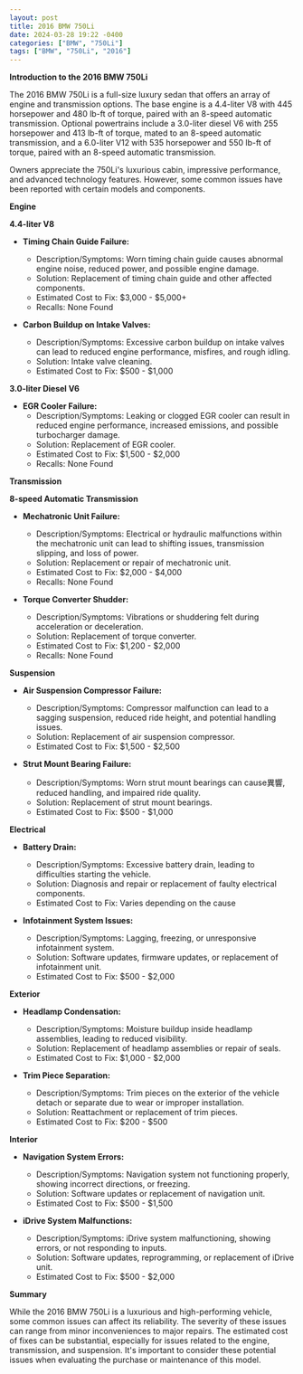 ```yaml
---
layout: post
title: 2016 BMW 750Li
date: 2024-03-28 19:22 -0400
categories: ["BMW", "750Li"]
tags: ["BMW", "750Li", "2016"]
---
```

**Introduction to the 2016 BMW 750Li**

The 2016 BMW 750Li is a full-size luxury sedan that offers an array of engine and transmission options. The base engine is a 4.4-liter V8 with 445 horsepower and 480 lb-ft of torque, paired with an 8-speed automatic transmission. Optional powertrains include a 3.0-liter diesel V6 with 255 horsepower and 413 lb-ft of torque, mated to an 8-speed automatic transmission, and a 6.0-liter V12 with 535 horsepower and 550 lb-ft of torque, paired with an 8-speed automatic transmission.

Owners appreciate the 750Li's luxurious cabin, impressive performance, and advanced technology features. However, some common issues have been reported with certain models and components.

**Engine**

**4.4-liter V8**

* **Timing Chain Guide Failure:**
    * Description/Symptoms: Worn timing chain guide causes abnormal engine noise, reduced power, and possible engine damage.
    * Solution: Replacement of timing chain guide and other affected components.
    * Estimated Cost to Fix: $3,000 - $5,000+
    * Recalls: None Found

* **Carbon Buildup on Intake Valves:**
    * Description/Symptoms: Excessive carbon buildup on intake valves can lead to reduced engine performance, misfires, and rough idling.
    * Solution: Intake valve cleaning.
    * Estimated Cost to Fix: $500 - $1,000

**3.0-liter Diesel V6**

* **EGR Cooler Failure:**
    * Description/Symptoms: Leaking or clogged EGR cooler can result in reduced engine performance, increased emissions, and possible turbocharger damage.
    * Solution: Replacement of EGR cooler.
    * Estimated Cost to Fix: $1,500 - $2,000
    * Recalls: None Found

**Transmission**

**8-speed Automatic Transmission**

* **Mechatronic Unit Failure:**
    * Description/Symptoms: Electrical or hydraulic malfunctions within the mechatronic unit can lead to shifting issues, transmission slipping, and loss of power.
    * Solution: Replacement or repair of mechatronic unit.
    * Estimated Cost to Fix: $2,000 - $4,000
    * Recalls: None Found

* **Torque Converter Shudder:**
    * Description/Symptoms: Vibrations or shuddering felt during acceleration or deceleration.
    * Solution: Replacement of torque converter.
    * Estimated Cost to Fix: $1,200 - $2,000
    * Recalls: None Found

**Suspension**

* **Air Suspension Compressor Failure:**
    * Description/Symptoms: Compressor malfunction can lead to a sagging suspension, reduced ride height, and potential handling issues.
    * Solution: Replacement of air suspension compressor.
    * Estimated Cost to Fix: $1,500 - $2,500

* **Strut Mount Bearing Failure:**
    * Description/Symptoms: Worn strut mount bearings can cause異響, reduced handling, and impaired ride quality.
    * Solution: Replacement of strut mount bearings.
    * Estimated Cost to Fix: $500 - $1,000

**Electrical**

* **Battery Drain:**
    * Description/Symptoms: Excessive battery drain, leading to difficulties starting the vehicle.
    * Solution: Diagnosis and repair or replacement of faulty electrical components.
    * Estimated Cost to Fix: Varies depending on the cause

* **Infotainment System Issues:**
    * Description/Symptoms: Lagging, freezing, or unresponsive infotainment system.
    * Solution: Software updates, firmware updates, or replacement of infotainment unit.
    * Estimated Cost to Fix: $500 - $2,000

**Exterior**

* **Headlamp Condensation:**
    * Description/Symptoms: Moisture buildup inside headlamp assemblies, leading to reduced visibility.
    * Solution: Replacement of headlamp assemblies or repair of seals.
    * Estimated Cost to Fix: $1,000 - $2,000

* **Trim Piece Separation:**
    * Description/Symptoms: Trim pieces on the exterior of the vehicle detach or separate due to wear or improper installation.
    * Solution: Reattachment or replacement of trim pieces.
    * Estimated Cost to Fix: $200 - $500

**Interior**

* **Navigation System Errors:**
    * Description/Symptoms: Navigation system not functioning properly, showing incorrect directions, or freezing.
    * Solution: Software updates or replacement of navigation unit.
    * Estimated Cost to Fix: $500 - $1,500

* **iDrive System Malfunctions:**
    * Description/Symptoms: iDrive system malfunctioning, showing errors, or not responding to inputs.
    * Solution: Software updates, reprogramming, or replacement of iDrive unit.
    * Estimated Cost to Fix: $500 - $2,000

**Summary**

While the 2016 BMW 750Li is a luxurious and high-performing vehicle, some common issues can affect its reliability. The severity of these issues can range from minor inconveniences to major repairs. The estimated cost of fixes can be substantial, especially for issues related to the engine, transmission, and suspension. It's important to consider these potential issues when evaluating the purchase or maintenance of this model.
